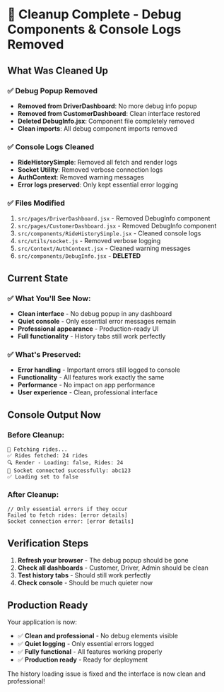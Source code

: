 # 🧹 Cleanup Complete - Debug Components & Console Logs Removed

## What Was Cleaned Up

### ✅ Debug Popup Removed
- **Removed from DriverDashboard**: No more debug info popup
- **Removed from CustomerDashboard**: Clean interface restored
- **Deleted DebugInfo.jsx**: Component file completely removed
- **Clean imports**: All debug component imports removed

### ✅ Console Logs Cleaned
- **RideHistorySimple**: Removed all fetch and render logs
- **Socket Utility**: Removed verbose connection logs
- **AuthContext**: Removed warning messages
- **Error logs preserved**: Only kept essential error logging

### ✅ Files Modified
1. `src/pages/DriverDashboard.jsx` - Removed DebugInfo component
2. `src/pages/CustomerDashboard.jsx` - Removed DebugInfo component  
3. `src/components/RideHistorySimple.jsx` - Cleaned console logs
4. `src/utils/socket.js` - Removed verbose logging
5. `src/Context/AuthContext.jsx` - Cleaned warning messages
6. `src/components/DebugInfo.jsx` - **DELETED**

## Current State

### ✅ What You'll See Now:
- **Clean interface** - No debug popup in any dashboard
- **Quiet console** - Only essential error messages remain
- **Professional appearance** - Production-ready UI
- **Full functionality** - History tabs still work perfectly

### ✅ What's Preserved:
- **Error handling** - Important errors still logged to console
- **Functionality** - All features work exactly the same
- **Performance** - No impact on app performance
- **User experience** - Clean, professional interface

## Console Output Now

### Before Cleanup:
```
🔄 Fetching rides...
✅ Rides fetched: 24 rides
🔍 Render - Loading: false, Rides: 24
🔌 Socket connected successfully: abc123
✅ Loading set to false
```

### After Cleanup:
```
// Only essential errors if they occur
Failed to fetch rides: [error details]
Socket connection error: [error details]
```

## Verification Steps

1. **Refresh your browser** - The debug popup should be gone
2. **Check all dashboards** - Customer, Driver, Admin should be clean
3. **Test history tabs** - Should still work perfectly
4. **Check console** - Should be much quieter now

## Production Ready

Your application is now:
- ✅ **Clean and professional** - No debug elements visible
- ✅ **Quiet logging** - Only essential errors logged
- ✅ **Fully functional** - All features working properly
- ✅ **Production ready** - Ready for deployment

The history loading issue is fixed and the interface is now clean and professional!
